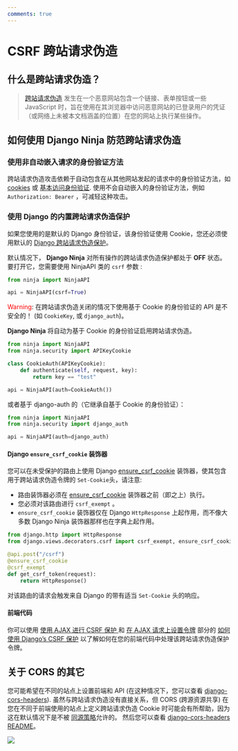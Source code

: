 ```yaml
---
comments: true
---
```

# CSRF 跨站请求伪造

## 什么是跨站请求伪造？
> [跨站请求伪造](https://en.wikipedia.org/wiki/Cross-site_request_forgery) 发生在一个恶意网站包含一个链接、表单按钮或一些 JavaScript 时，旨在使用在其浏览器中访问恶意网站的已登录用户的凭证（或网络上未被本文档涵盖的位置）在您的网站上执行某些操作。


## 如何使用 Django Ninja 防范跨站请求伪造
### 使用非自动嵌入请求的身份验证方法
跨站请求伪造攻击依赖于自动包含在从其他网站发起的请求中的身份验证方法，如 [cookies](https://en.wikipedia.org/wiki/HTTP_cookie) 或 [基本访问身份验证](https://en.wikipedia.org/wiki/Basic_access_authentication).
使用不会自动嵌入的身份验证方法，例如 `Authorization: Bearer` ，可减轻这种攻击。


### 使用 Django 的内置跨站请求伪造保护
如果您使用的是默认的 Django 身份验证，该身份验证使用 Cookie，您还必须使用默认的 [Django 跨站请求伪造保护](https://docs.djangoproject.com/en/4.2/ref/csrf/)。


默认情况下， **Django Ninja** 对所有操作的跨站请求伪造保护都处于 **OFF** 状态。
要打开它，您需要使用 NinjaAPI 类的 `csrf` 参数 :

```python hl_lines="3"
from ninja import NinjaAPI

api = NinjaAPI(csrf=True)
```

<span style="color: red;">Warning</span>: 在跨站请求伪造关闭的情况下使用基于 Cookie 的身份验证的 API 是不安全的！ (如 `CookieKey`, 或 `django_auth`)。


**Django Ninja** 将自动为基于 Cookie 的身份验证启用跨站请求伪造。


```python hl_lines="8"
from ninja import NinjaAPI
from ninja.security import APIKeyCookie

class CookieAuth(APIKeyCookie):
    def authenticate(self, request, key):
        return key == "test"

api = NinjaAPI(auth=CookieAuth())

```


或者基于 django-auth 的（它继承自基于 Cookie 的身份验证）：

```python hl_lines="4"
from ninja import NinjaAPI
from ninja.security import django_auth

api = NinjaAPI(auth=django_auth)
```


#### Django `ensure_csrf_cookie` 装饰器
您可以在未受保护的路由上使用 Django [ensure_csrf_cookie](https://docs.djangoproject.com/en/4.2/ref/csrf/#django.views.decorators.csrf.ensure_csrf_cookie) 装饰器，使其包含用于跨站请求伪造令牌的 `Set-Cookie`头，请注意:
- 路由装饰器必须在 [ensure_csrf_cookie](https://docs.djangoproject.com/en/4.2/ref/csrf/#django.views.decorators.csrf.ensure_csrf_cookie) 装饰器之前（即之上）执行。
- 您必须对该路由进行 `csrf_exempt` 。
-  `ensure_csrf_cookie` 装饰器仅在 Django `HttpResponse` 上起作用，而不像大多数 Django Ninja 装饰器那样也在字典上起作用。
```python hl_lines="4"
from django.http import HttpResponse
from django.views.decorators.csrf import csrf_exempt, ensure_csrf_cookie

@api.post("/csrf")
@ensure_csrf_cookie
@csrf_exempt
def get_csrf_token(request):
    return HttpResponse()
```
对该路由的请求会触发来自 Django 的带有适当 `Set-Cookie` 头的响应。


#### 前端代码
你可以使用 [使用 AJAX 进行 CSRF 保护 ](https://docs.djangoproject.com/en/4.2/howto/csrf/#using-csrf-protection-with-ajax) 和 [在 AJAX 请求上设置令牌](https://docs.djangoproject.com/en/4.2/howto/csrf/#setting-the-token-on-the-ajax-request) 部分的 [如何使用 Django’s CSRF 保护](https://docs.djangoproject.com/en/4.2/howto/csrf/) 以了解如何在您的前端代码中处理该跨站请求伪造保护令牌。


## 关于 CORS 的其它
您可能希望在不同的站点上设置前端和 API (在这种情况下，您可以查看 [django-cors-headers](https://github.com/adamchainz/django-cors-headers)).
虽然与跨站请求伪造没有直接关系，但 CORS (跨源资源共享) 在您在不同于前端使用的站点上定义跨站请求伪造 Cookie 时可能会有所帮助，因为这在默认情况下是不被 [同源策略](https://developer.mozilla.org/en-US/docs/Web/Security/Same-origin_policy)允许的。
然后您可以查看 [django-cors-headers README](https://github.com/adamchainz/django-cors-headers#readme)。

<img style="object-fit: cover; object-position: 50% 50%;" loading="lazy" fetchpriority="auto" aria-hidden="true" draggable="false" src="https://picsum.photos/825/47.jpg">
